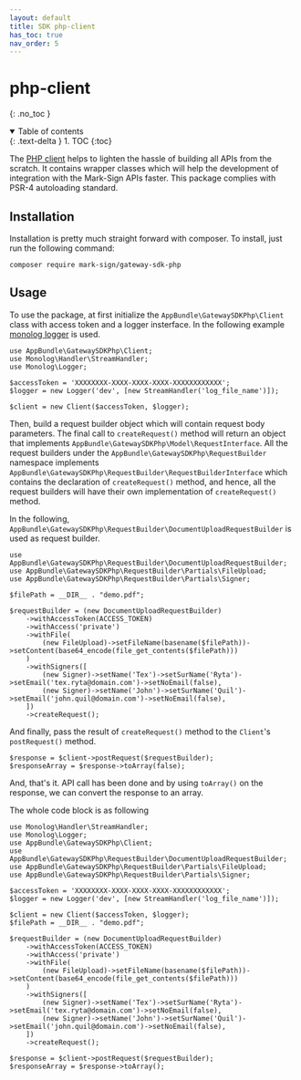 ```yaml
---
layout: default
title: SDK php-client
has_toc: true
nav_order: 5
---
```


# php-client
{: .no_toc }

<details open markdown="block">
  <summary>
    Table of contents
  </summary>
  {: .text-delta }
1. TOC
{:toc}
</details>

The [PHP client](https://github.com/Mark-Sign/gateway-sdk-php/) helps to lighten the hassle of building all APIs from the scratch. It contains wrapper classes which will help the development of integration with the Mark-Sign APIs faster. This package complies with PSR-4 autoloading standard.

## Installation

Installation is pretty much straight forward with composer. To install, just run the following command:

```
composer require mark-sign/gateway-sdk-php
```

## Usage

To use the package, at first initialize the `AppBundle\GatewaySDKPhp\Client` class with access token and a logger insterface. In the following example [monolog logger](https://seldaek.github.io/monolog/) is used.

```
use AppBundle\GatewaySDKPhp\Client;
use Monolog\Handler\StreamHandler;
use Monolog\Logger;

$accessToken = 'XXXXXXXX-XXXX-XXXX-XXXX-XXXXXXXXXXXX';
$logger = new Logger('dev', [new StreamHandler('log_file_name')]);

$client = new Client($accessToken, $logger);
```

Then, build a request builder object which will contain request body parameters. The final call to `createRequest()` method will return an object that implements `AppBundle\GatewaySDKPhp\Model\RequestInterface`. All the request builders under the `AppBundle\GatewaySDKPhp\RequestBuilder` namespace implements `AppBundle\GatewaySDKPhp\RequestBuilder\RequestBuilderInterface` which contains the declaration of `createRequest()` method, and hence, all the request builders will have their own implementation of `createRequest()` method.

In the following, `AppBundle\GatewaySDKPhp\RequestBuilder\DocumentUploadRequestBuilder` is used as request builder.

```
use AppBundle\GatewaySDKPhp\RequestBuilder\DocumentUploadRequestBuilder;
use AppBundle\GatewaySDKPhp\RequestBuilder\Partials\FileUpload;
use AppBundle\GatewaySDKPhp\RequestBuilder\Partials\Signer;

$filePath = __DIR__ . "demo.pdf";

$requestBuilder = (new DocumentUploadRequestBuilder)
    ->withAccessToken(ACCESS_TOKEN)
    ->withAccess('private')
    ->withFile(
        (new FileUpload)->setFileName(basename($filePath))->setContent(base64_encode(file_get_contents($filePath)))
    )
    ->withSigners([
        (new Signer)->setName('Tex')->setSurName('Ryta')->setEmail('tex.ryta@domain.com')->setNoEmail(false),
        (new Signer)->setName('John')->setSurName('Quil')->setEmail('john.quil@domain.com')->setNoEmail(false),
    ])
    ->createRequest();
```

And finally, pass the result of `createRequest()` method to the `Client`'s `postRequest()` method.

```
$response = $client->postRequest($requestBuilder);
$responseArray = $response->toArray(false);
```

And, that's it. API call has been done and by using `toArray()` on the response, we can convert the response to an array.

The whole code block is as following

```
use Monolog\Handler\StreamHandler;
use Monolog\Logger;
use AppBundle\GatewaySDKPhp\Client;
use AppBundle\GatewaySDKPhp\RequestBuilder\DocumentUploadRequestBuilder;
use AppBundle\GatewaySDKPhp\RequestBuilder\Partials\FileUpload;
use AppBundle\GatewaySDKPhp\RequestBuilder\Partials\Signer;

$accessToken = 'XXXXXXXX-XXXX-XXXX-XXXX-XXXXXXXXXXXX';
$logger = new Logger('dev', [new StreamHandler('log_file_name')]);

$client = new Client($accessToken, $logger);
$filePath = __DIR__ . "demo.pdf";

$requestBuilder = (new DocumentUploadRequestBuilder)
    ->withAccessToken(ACCESS_TOKEN)
    ->withAccess('private')
    ->withFile(
        (new FileUpload)->setFileName(basename($filePath))->setContent(base64_encode(file_get_contents($filePath)))
    )
    ->withSigners([
        (new Signer)->setName('Tex')->setSurName('Ryta')->setEmail('tex.ryta@domain.com')->setNoEmail(false),
        (new Signer)->setName('John')->setSurName('Quil')->setEmail('john.quil@domain.com')->setNoEmail(false),
    ])
    ->createRequest();

$response = $client->postRequest($requestBuilder);
$responseArray = $response->toArray();
```